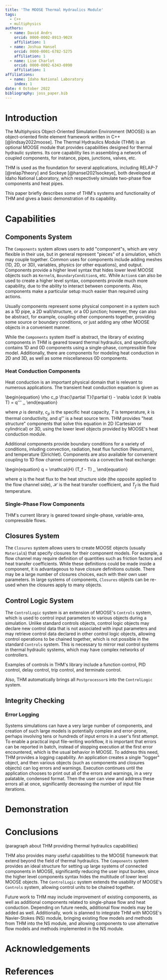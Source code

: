 ```yaml
---
title: 'The MOOSE Thermal Hydraulics Module'
tags:
  - C++
  - multiphysics
authors:
  - name: David Andrs
    orcid: 0000-0002-8913-902X
    affiliation: 1
  - name: Joshua Hansel
    orcid: 0000-0001-6782-5275
    affiliation: 1
  - name: Lise Charlot
    orcid: 0000-0002-6343-6990
    affiliation: 1
affiliations:
  - name: Idaho National Laboratory
    index: 1
date: 4 October 2022
bibliography: joss_paper.bib
---
```


# Introduction

The Multiphysics Object-Oriented Simulation Environment (MOOSE) is an object-oriented
finite element framework written in C++ [@lindsay2022moose]. The Thermal Hydraulics
Module (THM) is an optional MOOSE module that provides capabilities designed for
thermal hydraulic systems. Its core capability lies in assembling a network of
coupled components, for instance, pipes, junctions, valves, etc.

THM is used as the foundation for several applications, including RELAP-7 [@relap7theory] and
Sockeye [@hansel2021sockeye], both developed at Idaho National Laboratory, which
respectively simulate two-phase flow components and heat pipes.

This paper briefly describes some of THM's systems and functionality of
THM and gives a basic demonstration of its capability.

# Capabilities

## Components System

The `Components` system allows users to add "component"s, which are very flexible
in their use, but in general represent "pieces" of a simulation, which may couple
together. Common uses for components include adding meshes (1D, 2D, or 3D), variables,
physics (or other equations), and output. Components provide a higher level syntax that
hides lower level MOOSE objects such as `Kernel`s, `BoundaryCondition`s, etc. While
`Action`s can also be used to create a higher level syntax, components provide much more
capability, due to the ability to interact between components. Also, components make
a particular setup much easier than required using actions.

Usually components represent some physical component in a system
such as a 1D pipe, a 2D wall/structure, or a 0D junction; however, they can also be abstract,
for example, coupling other components together, providing some
source or boundary conditions, or just adding any other MOOSE objects
in a convenient manner.

While the `Components` system itself is abstract, the library of existing
components in THM is geared toward thermal hydraulics, and specifically
contains 1D and 0D components using a single-phase, compressible flow model.
Additionally, there are components for modeling heat conduction in 2D and
3D, as well as some miscellaneous 0D components.

### Heat Conduction Components

Heat conduction is an important physical domain that is relevant to numerous
applications. The transient heat conduction equation is given as

\begin{equation}
  \rho c_p \frac{\partial T}{\partial t} - \nabla \cdot (k \nabla T) = q''' \,,
\end{equation}

where $\rho$ is density, $c_p$ is the specific heat capacity, $T$ is temperature,
$k$ is thermal conductivity, and $q'''$ is a heat source term. THM provides "heat structure"
components that solve this equation in 2D (Cartesian or cylindrical) or 3D,
using the lower level objects provided by MOOSE's heat conduction module.

Additional components provide boundary conditions for a variety of conditions,
inluding convection, radiation, heat flux function (Neumann), and temperature (Dirichlet).
Components are also available for convenient coupling to 1D flow channel
components via a convective heat exchange:

\begin{equation}
  q = \mathcal{H} (T_f - T) \,,
\end{equation}

where $q$ is the heat flux to the heat structure side (the opposite applied to
the flow channel side), $\mathcal{H}$ is the heat transfer coefficient, and
$T_f$ is the fluid temperature.

### Single-Phase Flow Components

THM's current library is geared toward single-phase, variable-area,
compressible flows.

## Closures System

The `Closures` system allows users to create MOOSE objects (usually `Material`s)
that specify closures for their component models. For example, a flow channel
may require definition of quantities such as friction factors and heat transfer
coefficients. While these definitions could be made inside a component, it is
advantageous to have closure definitions outside. There may be a large number of
closures choices, each with their own user parameters. In large systems of
components, `Closures` objects can be re-used when the closures apply to many
objects.

## Control Logic System

The `ControlLogic` system is an extension of MOOSE's `Controls`
system, which is used to control input parameters to various objects during
a simulation. Unlike standard controls objects, control logic objects
may declare new control data that is not associated with input parameters and
may retrieve control data declared in other control logic objects, allowing
control operations to be chained together, which is not possible in the standard
`Controls` system. This is necessary to mirror real control systems in thermal
hydraulic systems, which may have complex networks of controllers.

Examples of controls in THM's library include a function control, PID control,
delay control, trip control, and terminate control.

Also, THM automatically brings all `Postprocessor`s into the `ControlLogic`
system.

## Integrity Checking

### Error Logging

Systems simulations can have a very large number of components, and creation of
such large models is potentially complex and error-prone, perhaps involving
tens or hundreds of input errors in a user's first attempt. To enable a practical
input file-writing workflow, it is important that errors can be reported in batch,
instead of stopping execution at the first error encountered, which is the usual
behavior in MOOSE. To address this need, THM provides a logging capability.
An application creates a single "logger" object, and
then various objects (such as components and closures objects) can log errors
and warnings. Execution continues until the application chooses to print
out all of the errors and warnings, in a very palatable, condensed format.
Then the user can view and address these errors all at once, significantly
decreasing the number of input file iterations.

# Demonstration

# Conclusions

(paragraph about THM providing thermal hydraulics capabilities)

THM also provides many useful capabilities to the MOOSE framework that extend beyond
the field of thermal hydraulics. The `Components` system provides an ideal structure
for setting up large systems of connected components in MOOSE, significantly
reducing the user input burden, since the higher level components syntax hides
the multitude of lower level MOOSE objects. The `ControlLogic` system extends
the usability of MOOSE's `Controls` system, allowing control units to be
chained together.

Future work to THM may include
improvement of existing components, as well as additional components related to
single-phase flow and heat conduction. Depending on future needs, additional
flow models may be added as well. Additionally, work is planned to integrate
THM with MOOSE's Navier-Stokes (NS) module, bringing existing flow models and methods
from THM into the NS module, and allowing components to use alternative
flow models and methods implemented in the NS module.

# Acknowledgements


# References
